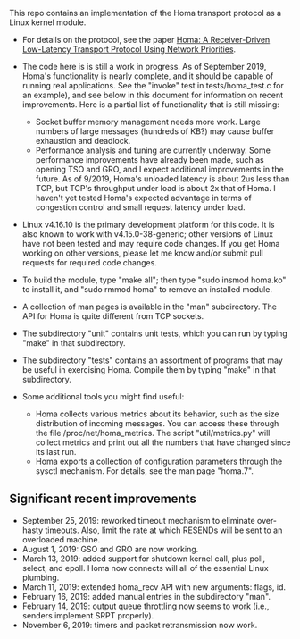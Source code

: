 This repo contains an implementation of the Homa transport protocol as a Linux kernel module.

- For details on the protocol, see the paper [Homa: A Receiver-Driven Low-Latency
  Transport Protocol Using Network Priorities](https://dl.acm.org/citation.cfm?id=3230564).

- The code here is is still a work in progress. As of September 2019, Homa's
  functionality is nearly complete, and it  should be capable of running real
  applications. See the "invoke" test in tests/homa_test.c for an
  example), and see below in this document for information on recent improvements.
  Here is a partial list of functionality that is still missing:
  - Socket buffer memory management needs more work. Large numbers of large
    messages (hundreds of KB?) may cause buffer exhaustion and deadlock.
  - Performance analysis and tuning are currently underway. Some performance
    improvements have already been made, such as opening TSO and GRO, and
    I expect additional improvements in the future. As of 9/2019, Homa's
    unloaded latency is about 2us less than TCP, but TCP's throughput under
    load is about 2x that of Homa. I haven't yet tested Homa's expected
    advantage in terms of congestion control and small request latency under
    load.

- Linux v4.16.10 is the primary development platform for this code. It is also
  known to work with v4.15.0-38-generic;  other versions of Linux have not been
  tested and may require code changes. If you get Homa working on other versions,
  please let me know and/or submit pull requests for required code changes.

- To build the module, type "make all"; then type "sudo insmod homa.ko" to install
  it, and "sudo rmmod homa" to remove an installed module.
  
- A collection of man pages is available in the "man" subdirectory. The API for
  Homa is quite different from TCP sockets.

- The subdirectory "unit" contains unit tests, which you can run by typing
  "make" in that subdirectory.
  
- The subdirectory "tests" contains an assortment of programs that may be
  useful in exercising Homa. Compile them by typing "make" in that
  subdirectory.
  
 - Some additional tools you might find useful:
   - Homa collects various metrics about its behavior, such as the size
     distribution of incoming messages. You can access these through the
     file /proc/net/homa_metrics. The script "util/metrics.py" will
     collect metrics and print out all the numbers that have changed
     since its last run.
   - Homa exports a collection of configuration parameters through the
     sysctl mechanism. For details, see the man page "homa.7".
     
## Significant recent improvements
- September 25, 2019: reworked timeout mechanism to eliminate over-hasty
  timeouts. Also, limit the rate at which RESENDs will be sent to an
  overloaded machine.
- August 1, 2019: GSO and GRO are now working.
- March 13, 2019: added support for shutdown kernel call, plus poll, select,
  and epoll. Homa now connects will all of the essential Linux plumbing.
- March 11, 2019: extended homa_recv API with new arguments: flags, id.
- February 16, 2019: added manual entries in the subdirectory "man".
- February 14, 2019: output queue throttling now seems to work (i.e., senders
  implement SRPT properly).
- November 6, 2019: timers and packet retransmission now work.
